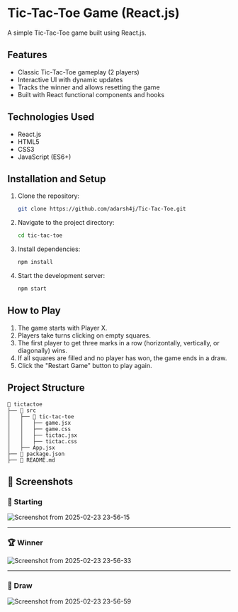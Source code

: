 # Tic-Tac-Toe Game (React.js)

A simple Tic-Tac-Toe game built using React.js.

## Features
- Classic Tic-Tac-Toe gameplay (2 players)
- Interactive UI with dynamic updates
- Tracks the winner and allows resetting the game
- Built with React functional components and hooks

## Technologies Used
- React.js
- HTML5
- CSS3
- JavaScript (ES6+)

## Installation and Setup
1. Clone the repository:
   ```sh
   git clone https://github.com/adarsh4j/Tic-Tac-Toe.git
   ```
2. Navigate to the project directory:
   ```sh
   cd tic-tac-toe
   ```
3. Install dependencies:
   ```sh
   npm install
   ```
4. Start the development server:
   ```sh
   npm start
   ```

## How to Play
1. The game starts with Player X.
2. Players take turns clicking on empty squares.
3. The first player to get three marks in a row (horizontally, vertically, or diagonally) wins.
4. If all squares are filled and no player has won, the game ends in a draw.
5. Click the "Restart Game" button to play again.

## Project Structure
```
📂 tictactoe
├── 📂 src
│   ├── 📂 tic-tac-toe
│   │   ├── game.jsx
│   │   ├── game.css
│   │   ├── tictac.jsx
│   │   ├── tictac.css
│   ├── App.jsx
├── 📄 package.json
├── 📄 README.md
```

## 📸 Screenshots

### 🏁 Starting  
![Screenshot from 2025-02-23 23-56-15](https://github.com/user-attachments/assets/c69dea21-534a-4df7-9543-b843e5add85c)

---

### 🏆 Winner  
 ![Screenshot from 2025-02-23 23-56-33](https://github.com/user-attachments/assets/f395dfdb-771e-43aa-8a04-2f14e6643769)

---

### 🤝 Draw  
![Screenshot from 2025-02-23 23-56-59](https://github.com/user-attachments/assets/b5300e6c-5980-4eca-9414-0543f0ef2e87)


